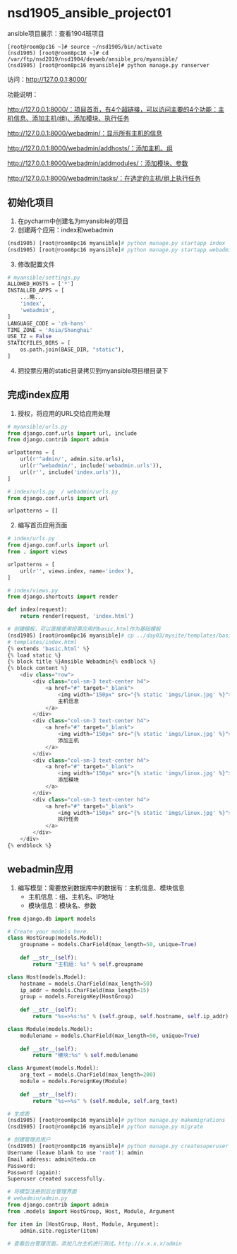 # nsd1905_ansible_project01

ansible项目展示：查看1904班项目

```shell
[root@room8pc16 ~]# source ~/nsd1905/bin/activate
(nsd1905) [root@room8pc16 ~]# cd /var/ftp/nsd2019/nsd1904/devweb/ansible_pro/myansible/
(nsd1905) [root@room8pc16 myansible]# python manage.py runserver
```

访问：http://127.0.0.1:8000/

功能说明：

http://127.0.0.1:8000/：项目首页，有4个超链接，可以访问主要的4个功能：主机信息、添加主机(组)、添加模块、执行任务

http://127.0.0.1:8000/webadmin/：显示所有主机的信息

http://127.0.0.1:8000/webadmin/addhosts/：添加主机、组

http://127.0.0.1:8000/webadmin/addmodules/：添加模块、参数

http://127.0.0.1:8000/webadmin/tasks/：在选定的主机/组上执行任务



## 初始化项目

1. 在pycharm中创建名为myansible的项目
2. 创建两个应用：index和webadmin

```python
(nsd1905) [root@room8pc16 myansible]# python manage.py startapp index
(nsd1905) [root@room8pc16 myansible]# python manage.py startapp webadmin
```

3. 修改配置文件

```python
# myansible/settings.py
ALLOWED_HOSTS = ['*']
INSTALLED_APPS = [
    ...略...
    'index',
    'webadmin',
]
LANGUAGE_CODE = 'zh-hans'
TIME_ZONE = 'Asia/Shanghai'
USE_TZ = False
STATICFILES_DIRS = [
    os.path.join(BASE_DIR, "static"),
]
```

4. 把投票应用的static目录拷贝到myansible项目根目录下

## 完成index应用

1. 授权，将应用的URL交给应用处理

```python
# myansible/urls.py
from django.conf.urls import url, include
from django.contrib import admin

urlpatterns = [
    url(r'^admin/', admin.site.urls),
    url(r'^webadmin/', include('webadmin.urls')),
    url(r'', include('index.urls')),
]

# index/urls.py  / webadmin/urls.py
from django.conf.urls import url

urlpatterns = []
```

2. 编写首页应用页面

```python
# index/urls.py
from django.conf.urls import url
from . import views

urlpatterns = [
    url(r'', views.index, name='index'),
]

# index/views.py
from django.shortcuts import render

def index(request):
    return render(request, 'index.html')

# 创建模板，可以直接使用投票应用的basic.html作为基础模板
(nsd1905) [root@room8pc16 myansible]# cp ../day03/mysite/templates/basic.html templates/
# templates/index.html
{% extends 'basic.html' %}
{% load static %}
{% block title %}Ansible Webadmin{% endblock %}
{% block content %}
    <div class="row">
        <div class="col-sm-3 text-center h4">
            <a href="#" target="_blank">
                <img width="150px" src="{% static 'imgs/linux.jpg' %}"><br>
                主机信息
            </a>
        </div>
        <div class="col-sm-3 text-center h4">
            <a href="#" target="_blank">
                <img width="150px" src="{% static 'imgs/linux.jpg' %}"><br>
                添加主机
            </a>
        </div>
        <div class="col-sm-3 text-center h4">
            <a href="#" target="_blank">
                <img width="150px" src="{% static 'imgs/linux.jpg' %}"><br>
                添加模块
            </a>
        </div>
        <div class="col-sm-3 text-center h4">
            <a href="#" target="_blank">
                <img width="150px" src="{% static 'imgs/linux.jpg' %}"><br>
                执行任务
            </a>
        </div>
    </div>
{% endblock %}
```

## webadmin应用

1. 编写模型：需要放到数据库中的数据有：主机信息、模块信息
   - 主机信息：组、主机名、IP地址
   - 模块信息：模块名、参数

```python
from django.db import models

# Create your models here.
class HostGroup(models.Model):
    groupname = models.CharField(max_length=50, unique=True)
    
    def __str__(self):
        return "主机组: %s" % self.groupname

class Host(models.Model):
    hostname = models.CharField(max_length=50)
    ip_addr = models.CharField(max_length=15)
    group = models.ForeignKey(HostGroup)
    
    def __str__(self):
        return "%s=>%s:%s" % (self.group, self.hostname, self.ip_addr)

class Module(models.Model):
    modulename = models.CharField(max_length=50, unique=True)
    
    def __str__(self):
        return "模块:%s" % self.modulename

class Argument(models.Model):
    arg_text = models.CharField(max_length=200)
    module = models.ForeignKey(Module)
    
    def __str__(self):
        return "%s=>%s" % (self.module, self.arg_text)

# 生成表
(nsd1905) [root@room8pc16 myansible]# python manage.py makemigrations
(nsd1905) [root@room8pc16 myansible]# python manage.py migrate

# 创建管理员用户
(nsd1905) [root@room8pc16 myansible]# python manage.py createsuperuser
Username (leave blank to use 'root'): admin
Email address: admin@tedu.cn
Password: 
Password (again): 
Superuser created successfully.

# 将模型注册到后台管理界面
# webadmin/admin.py
from django.contrib import admin
from .models import HostGroup, Host, Module, Argument

for item in [HostGroup, Host, Module, Argument]:
    admin.site.register(item)

# 查看后台管理页面，添加几台主机进行测试。http://x.x.x.x/admin
```













